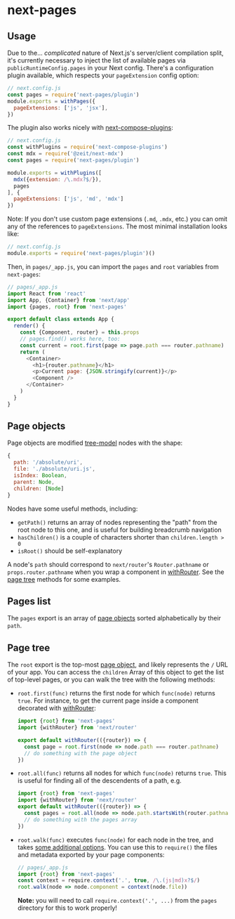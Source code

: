 # next-pages

## Usage
Due to the... _complicated_ nature of Next.js's server/client compilation split, it's currently necessary to inject the list of available pages via `publicRuntimeConfig.pages` in your Next config. There's a configuration plugin available, which respects your `pageExtension` config option:

```js
// next.config.js
const pages = require('next-pages/plugin')
module.exports = withPages({
  pageExtensions: ['js', 'jsx'],
})
```

The plugin also works nicely with [next-compose-plugins](https://www.npmjs.com/package/next-compose-plugins):

```js
// next.config.js
const withPlugins = require('next-compose-plugins')
const mdx = require('@zeit/next-mdx')
const pages = require('next-pages/plugin')

module.exports = withPlugins([
  mdx({extension: /\.mdx?$/}),
  pages
], {
  pageExtensions: ['js', 'md', 'mdx']
})
```

Note: If you don't use custom page extensions (`.md`, `.mdx`, etc.) you can omit any of the references to `pageExtensions`. The most minimal installation looks like:

```js
// next.config.js
module.exports = require('next-pages/plugin')()
```

Then, in `pages/_app.js`, you can import the `pages` and `root` variables from `next-pages`:

```js
// pages/_app.js
import React from 'react'
import App, {Container} from 'next/app'
import {pages, root} from 'next-pages'

export default class extends App {
  render() {
    const {Component, router} = this.props
    // pages.find() works here, too:
    const current = root.first(page => page.path === router.pathname)
    return (
      <Container>
        <h1>{router.pathname}</h1>
        <p>Current page: {JSON.stringify(current)}</p>
        <Component />
      </Container>
    )
  }
}
```

## Page objects
Page objects are modified [tree-model] nodes with the shape:

```js
{
  path: '/absolute/uri',
  file: './absolute/uri.js',
  isIndex: Boolean,
  parent: Node,
  children: [Node]
}
```

Nodes have some useful methods, including:

* `getPath()` returns an array of nodes representing the "path" from the root node to this one, and is useful for building breadcrumb navigation
* `hasChildren()` is a couple of characters shorter than `children.length > 0`
* `isRoot()` should be self-explanatory

A node's `path` should correspond to `next/router`'s `Router.pathname` or `props.router.pathname` when you wrap a component in [withRouter]. See the [page tree](#page-tree) methods for some examples.


## Pages list
The `pages` export is an array of [page objects](#page-objects) sorted alphabetically by their `path`.

## Page tree
The `root` export is the top-most [page object](#page-objects), and likely represents the `/` URL of your app. You can access the `children` Array of this object to get the list of top-level pages, or you can walk the tree with the following methods:

* `root.first(func)` returns the first node for which `func(node)` returns `true`. For instance, to get the current page inside a component decorated with [withRouter]:

    ```js
    import {root} from 'next-pages'
    import {withRouter} from 'next/router'

    export default withRouter(({router}) => {
      const page = root.first(node => node.path === router.pathname)
      // do something with the page object
    })
    ```

* `root.all(func)` returns all nodes for which `func(node)` returns `true`. This is useful for finding all of the descendents of a path, e.g.

    ```js
    import {root} from 'next-pages'
    import {withRouter} from 'next/router'
    export default withRouter(({router}) => {
      const pages = root.all(node => node.path.startsWith(router.pathname))
      // do something with the pages array
    })
    ```

* `root.walk(func)` executes `func(node)` for each node in the tree, and takes [some additional options](https://www.npmjs.com/package/tree-model#walk-the-tree). You can use this to `require()` the files and metadata exported by your page components:

    ```js
    // pages/_app.js
    import {root} from 'next-pages'
    const context = require.context('.', true, /\.(js|md)x?$/)
    root.walk(node => node.component = context(node.file))
    ```

    **Note:** you will need to call `require.context('.', ...)` from the `pages` directory for this to work properly!

[tree-model]: https://www.npmjs.com/package/tree-model
[withRouter]: https://github.com/zeit/next.js/#using-a-higher-order-component
